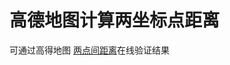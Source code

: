 # 高德地图计算两坐标点距离

可通过高得地图 [两点间距离](https://lbs.amap.com/demo/javascript-api/example/calcutation/calculate-distance-between-two-markers)在线验证结果